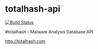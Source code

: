totalhash-api
=============
[![Build Status](https://travis-ci.org/blacktop/totalhash-api.svg?branch=master)](https://travis-ci.org/blacktop/totalhash-api)

 #totalhash - Malware Analysis Database API

http://totalhash.com
